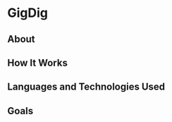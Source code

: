 # **GigDig**

## **About**

## **How It Works**

## **Languages and Technologies Used**

## **Goals**
